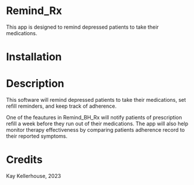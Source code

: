 # Remind_Rx
This app is designed to remind depressed patients to take their medications.

# Installation

# Description
This software will remind depressed patients to take their medications, set refill reminders, and keep track of adherence. 

One of the feautures in Remind_BH_Rx will notify patients of prescription refill a week before they run out of their medications. The app will also help monitor therapy effectiveness by comparing patients adherence record to their reported symptoms.

# Credits
Kay Kellerhouse, 2023
